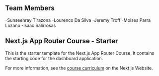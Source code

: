 ## Team Members
-Sunseehray Tirazona
-Lourenco Da Silva
-Jeremy Troff
-Moises Parra Lozano
-Isaac Salirrosas

## Next.js App Router Course - Starter

This is the starter template for the Next.js App Router Course. It contains the starting code for the dashboard application.

For more information, see the [course curriculum](https://nextjs.org/learn) on the Next.js Website.
